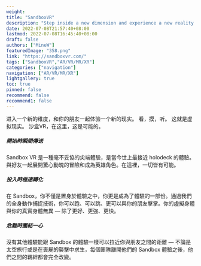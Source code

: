 ```yaml
---
weight: 
title: "SandboxVR"
description: "Step inside a new dimension and experience a new reality with your friends. See, touch, and hear. VR as it was meant to be. Sandbox VR, In Here, It's Possible."
date: 2022-07-08T21:57:40+08:00
lastmod: 2022-07-08T16:45:40+08:00
draft: false
authors: ["MineW"]
featuredImage: "358.png"
link: "https://sandboxvr.com/"
tags: ["SandboxVR","AR/VR/MR/XR"]
categories: ["navigation"]
navigation: ["AR/VR/MR/XR"]
lightgallery: true
toc: true
pinned: false
recommend: false
recommend1: false
---
```



进入一个新的维度，和你的朋友一起体验一个新的现实。 看，摸，听。 这就是虚拟现实。 沙盒VR，在这里，这是可能的。 

##### 開始時瞬間傳送
Sandbox VR 是一種毫不妥協的尖端體驗，是當今世上最接近 holodeck 的體驗。與好友一起展開驚心動魄的冒險和成為英雄角色。在這裡，一切皆有可能。

##### 投入時極速轉化
在 Sandbox，你不僅是置身於體驗之中，你更是成為了體驗的一部份。通過我們的全身動作捕捉技術，你可以跑、可以跳、更可以與你的朋友擊掌。你的虛擬身體與你的真實身體無異 — 除了更好、更強、更快。

##### 危難時團結一心
沒有其他體驗能跟 Sandbox 的體驗一樣可以拉近你與朋友之間的距離 — 不論是太空旅行或是在喪屍的襲擊中求生，每個團隊離開他們的 Sandbox 體驗之後，他們之間的羈絆都會完全改變。